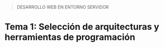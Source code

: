 > DESARROLLO WEB EN ENTORNO SERVIDOR

# Tema 1: Selección de arquitecturas y herramientas de programación
